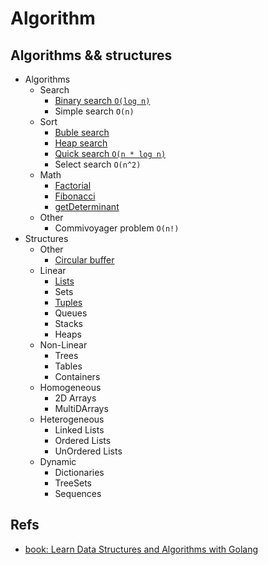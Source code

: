 # Algorithm

## Algorithms && structures

- Algorithms
  - Search
    - [Binary search `O(log n)`](./src/search/binary)
    - Simple search `O(n)`
  - Sort
    - [Buble search](./src/sorting/bubble)
    - [Heap search](./src/sorting/heap)
    - [Quick search `O(n * log n)`](./src/sorting/quick)
    - Select search `O(n^2)`
  - Math
    - [Factorial](./src/math/factorial)
    - [Fibonacci](./src/math/fibonacci)
    - [getDeterminant](./src/math/getDeterminant)
  - Other
    - Commivoyager problem `O(n!)`
- Structures
  - Other
    - [Circular buffer](./src/struct/circularBuffer)
  - Linear
    - [Lists](./src/struct/linear/list)
    - Sets
    - [Tuples](./src/struct/linear/tuples)
    - Queues
    - Stacks
    - Heaps
  - Non-Linear
    - Trees
    - Tables
    - Containers
  - Homogeneous
    - 2D Arrays
    - MultiDArrays
  - Heterogeneous
    - Linked Lists
    - Ordered Lists
    - UnOrdered Lists
  - Dynamic
    - Dictionaries
    - TreeSets
    - Sequences

## Refs

- [book: Learn Data Structures and Algorithms with Golang](https://www.packtpub.com/application-development/learn-data-structures-and-algorithms-golang)
